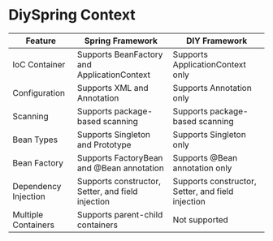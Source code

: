 # DiySpring Context

| Feature            | Spring Framework                                   | DIY Framework                      |
| -------------------| --------------------------------------------------| -------------------------------------|
| IoC Container      | Supports BeanFactory and ApplicationContext      | Supports ApplicationContext only    |
| Configuration      | Supports XML and Annotation                       | Supports Annotation only             |
| Scanning           | Supports package-based scanning                   | Supports package-based scanning      |
| Bean Types         | Supports Singleton and Prototype                  | Supports Singleton only              |
| Bean Factory       | Supports FactoryBean and @Bean annotation         | Supports @Bean annotation only       |
| Dependency Injection | Supports constructor, Setter, and field injection | Supports constructor, Setter, and field injection |
| Multiple Containers | Supports parent-child containers                  | Not supported                        |
